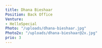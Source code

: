 ```yaml
---
title: Dhana Bieshaar
Position: Back Office
Venture:
- HelloSpecial
Photo: "/uploads/dhana-bieshaar.jpg"
Photo2x: "/uploads/dhana-bieshaar@2x.jpg"
prio: 3
---
```

